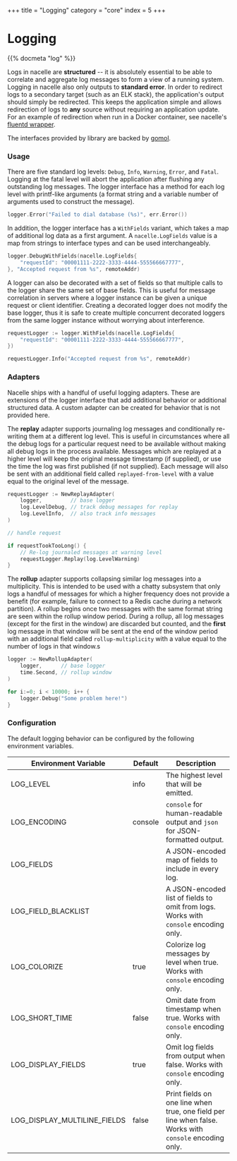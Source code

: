 +++
title = "Logging"
category = "core"
index = 5
+++

# Logging

{{% docmeta "log" %}}

<!-- Fold -->

Logs in nacelle are **structured** -- it is absolutely essential to be able to correlate and aggregate log messages to form a view of a running system. Logging in nacelle also only outputs to **standard error**. In order to redirect logs to a secondary target (such as an ELK stack), the application's output should simply be redirected. This keeps the application simple and allows redirection of logs to **any** source without requiring an application update. For an example of redirection when run in a Docker container, see nacelle's [fluentd wrapper](https://github.com/go-nacelle/fluentd).

The interfaces provided by library are backed by [gomol](https://github.com/aphistic/gomol).

### Usage

There are five standard log levels: `Debug`, `Info`, `Warning`, `Error`, and `Fatal`. Logging at the fatal level will abort the application after flushing any outstanding log messages. The logger interface has a method for each log level with printf-like arguments (a format string and a variable number of arguments used to construct the message).

```go
logger.Error("Failed to dial database (%s)", err.Error())
```

In addition, the logger interface has a `WithFields` variant, which takes a map of additional log data as a first argument. A `nacelle.LogFields` value is a map from strings to interface types and can be used interchangeably.

```go
logger.DebugWithFields(nacelle.LogFields{
    "requestId": "00001111-2222-3333-4444-555566667777",
}, "Accepted request from %s", remoteAddr)
```

A logger can also be decorated with a set of fields so that multiple calls to the logger share the same set of base fields. This is useful for message correlation in servers where a logger instance can be given a unique request or client identifier. Creating a decorated logger does not modify the base logger, thus it is safe to create multiple concurrent decorated loggers from the same logger instance without worrying about interference.

```go
requestLogger := logger.WithFields(nacelle.LogFields{
    "requestId": "00001111-2222-3333-4444-555566667777",
})

requestLogger.Info("Accepted request from %s", remoteAddr)
```

### Adapters

Nacelle ships with a handful of useful logging adapters. These are extensions of the logger interface that add additional behavior or additional structured data. A custom adapter can be created for behavior that is not provided here.

The **replay** adapter supports journaling log messages and conditionally re-writing them at a different log level. This is useful in circumstances where all the debug logs for a particular request need to be available without making all debug logs in the process available. Messages which are replayed at a higher level will keep the original message timestamp (if supplied), or use the time the log was first published (if not supplied). Each message will also be sent with an additional field called `replayed-from-level` with a value equal to the original level of the message.

```go
requestLogger := NewReplayAdapter(
    logger,         // base logger
    log.LevelDebug, // track debug messages for replay
    log.LevelInfo,  // also track info messages
)

// handle request

if requestTookTooLong() {
    // Re-log journaled messages at warning level
    requestLogger.Replay(log.LevelWarning)
}
```

The **rollup** adapter supports collapsing similar log messages into a multiplicity. This is intended to be used with a chatty subsystem that only logs a handful of messages for which a higher frequency does not provide a benefit (for example, failure to connect to a Redis cache during a network partition). A rollup begins once two messages with the same format string are seen within the rollup window period. During a rollup, all log messages (except for the first in the window) are discarded but counted, and the **first** log message in that window will be sent at the end of the window period with an additional field called `rollup-multiplicity` with a value equal to the number of logs in that window.s

```go
logger := NewRollupAdapter(
    logger,      // base logger
    time.Second, // rollup window
)

for i:=0; i < 10000; i++ {
    logger.Debug("Some problem here!")
}
```

### Configuration

The default logging behavior can be configured by the following environment variables.

| Environment Variable         | Default | Description |
| ---------------------------- | ------- | ----------- |
| LOG_LEVEL                    | info    | The highest level that will be emitted. |
| LOG_ENCODING                 | console | `console` for human-readable output and `json` for JSON-formatted output. |
| LOG_FIELDS                   |         | A JSON-encoded map of fields to include in every log. |
| LOG_FIELD_BLACKLIST          |         | A JSON-encoded list of fields to omit from logs. Works with `console` encoding only. |
| LOG_COLORIZE                 | true    | Colorize log messages by level when true. Works with `console` encoding only. |
| LOG_SHORT_TIME               | false   | Omit date from timestamp when true. Works with `console` encoding only. |
| LOG_DISPLAY_FIELDS           | true    | Omit log fields from output when false. Works with `console` encoding only. |
| LOG_DISPLAY_MULTILINE_FIELDS | false   | Print fields on one line when true, one field per line when false. Works with `console` encoding only. |

